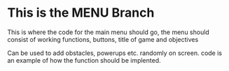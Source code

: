 # This is the MENU Branch

This is where the code for the main menu should go, the menu should
consist of working functions, buttons, title of game and objectives


Can be used to add obstacles, powerups etc. randomly on screen.
code is an example of how the function should be implented.
